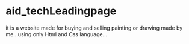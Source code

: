 # aid_techLeadingpage
it is a website made for buying and selling painting or drawing made by me...using only Html and Css language...
